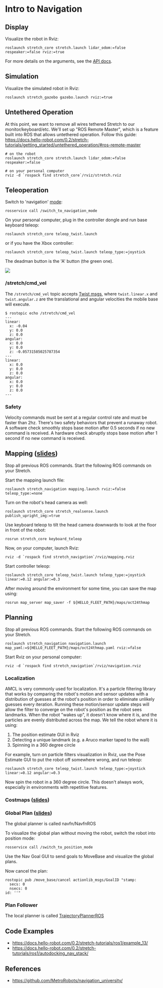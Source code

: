# Intro to Navigation

## Display

Visualize the robot in Rviz:

```
roslaunch stretch_core stretch.launch lidar_odom:=false respeaker:=false rviz:=true
```

For more details on the arguments, see the [API docs](https://github.com/hello-robot/stretch_ros/tree/noetic/stretch_core#launch-files).

## Simulation

Visualize the simulated robot in Rviz:

```
roslaunch stretch_gazebo gazebo.launch rviz:=true
```

## Untethered Operation

At this point, we want to remove all wires tethered Stretch to our monitor/keyboard/etc. We'll set up "ROS Remote Master", which is a feature built into ROS that allows untethered operation. Follow this guide: https://docs.hello-robot.com/0.2/stretch-tutorials/getting_started/untethered_operation/#ros-remote-master

```
# on the robot
roslaunch stretch_core stretch.launch lidar_odom:=false respeaker:=false

# on your personal computer
rviz -d `rospack find stretch_core`/rviz/stretch.rviz
```

## Teleoperation

Switch to 'navigation' [mode](https://github.com/hello-robot/stretch_ros/tree/noetic/stretch_core#mode-std_msgsstring):

```
rosservice call /switch_to_navigation_mode
```

On your personal computer, plug in the controller dongle and run base keyboard teleop:

```
roslaunch stretch_core teleop_twist.launch
```

or if you have the Xbox controller:

```
roslaunch stretch_core teleop_twist.launch teleop_type:=joystick
```

The deadman button is the 'A' button (the green one).

![](https://docs.hello-robot.com/0.2/stretch-tutorials/getting_started/images/xbox.png)

### /stretch/cmd_vel

The `/stretch/cmd_vel` topic accepts [Twist msgs](http://docs.ros.org/en/noetic/api/geometry_msgs/html/msg/Twist.html), where `twist.linear.x` and `twist.angular.z` are the translational and angular velocities the mobile base will execute.

```
$ rostopic echo /stretch/cmd_vel
---
linear: 
  x: -0.04
  y: 0.0
  z: 0.0
angular: 
  x: 0.0
  y: 0.0
  z: -0.05731585025787354
---
linear: 
  x: 0.0
  y: 0.0
  z: 0.0
angular: 
  x: 0.0
  y: 0.0
  z: 0.0
---
```

### Safety

Velocity commands must be sent at a regular control rate and must be faster than 2hz. There's two safety behaviors that prevent a runaway robot. A software check smoothly stops base motion after 0.5 seconds if no new command is received. A hardware check abruptly stops base motion after 1 second if no new command is received.

## Mapping ([slides](https://docs.google.com/presentation/d/1ZiZhw7uswBVzEkDrTCOjHh_HMbA6Duw5_YbPt8leqtY/edit#slide=id.g24dfd4ebf63_0_88))

Stop all previous ROS commands. Start the following ROS commands on your Stretch.

Start the mapping launch file:

```
roslaunch stretch_navigation mapping.launch rviz:=false teleop_type:=none
```

Turn on the robot's head camera as well:

```
roslaunch stretch_core stretch_realsense.launch publish_upright_img:=true
```

Use keyboard teleop to tilt the head camera downwards to look at the floor in front of the robot:

```
rosrun stretch_core keyboard_teleop
```

Now, on your computer, launch Rviz:

```
rviz -d `rospack find stretch_navigation`/rviz/mapping.rviz
```

Start controller teleop:

```
roslaunch stretch_core teleop_twist.launch teleop_type:=joystick linear:=0.12 angular:=0.3
```

After moving around the environment for some time, you can save the map using:

```
rosrun map_server map_saver -f ${HELLO_FLEET_PATH}/maps/oct24thmap
```

## Planning

Stop all previous ROS commands. Start the following ROS commands on your Stretch.

```
roslaunch stretch_navigation navigation.launch map_yaml:=${HELLO_FLEET_PATH}/maps/oct24thmap.yaml rviz:=false
```

Start Rviz on your personal computer:

```
rviz -d `rospack find stretch_navigation`/rviz/navigation.rviz
```

### Localization

AMCL is very commonly used for localization. It's a particle filtering library that works by comparing the robot's motion and sensor updates with a distribution of guesses at the robot's position in order to eliminate unlikely guesses every iteration. Running these motion/sensor update steps will allow the filter to converge on the robot's position as the robot sees landmarks. When the robot "wakes up", it doesn't know where it is, and the particles are evenly distributed across the map. We tell the robot where it is using:

 1. The position estimate GUI in Rviz
 2. Detecting a unique landmark (e.g. a Aruco marker taped to the wall)
 3. Spinning in a 360 degree circle

For example, turn on particle filters visualization in Rviz, use the Pose Estimate GUI to put the robot off somewhere wrong, and run teleop:

```
roslaunch stretch_core teleop_twist.launch teleop_type:=joystick linear:=0.12 angular:=0.3
```

Now spin the robot in a 360 degree circle. This doesn't always work, especially in environments with repetitive features.

### Costmaps ([slides](https://docs.google.com/presentation/d/1sxIqtTtSlSyvCpn6x0fwloD2D-W_K8swfpHEGsYEBLk/edit#slide=id.g24e0807281f_0_243))

### Global Plan ([slides](https://docs.google.com/presentation/d/1P86WW4Zh_Xr57MBmwCfGA0vgjo_maeoSe70MJrYjXWM/edit#slide=id.g24e00d17789_0_443))

The global planner is called navfn/NavfnROS

To visualize the global plan without moving the robot, switch the robot into position mode:

```
rosservice call /switch_to_position_mode
```

Use the Nav Goal GUI to send goals to MoveBase and visualize the global plans.

Now cancel the plan:

```
rostopic pub /move_base/cancel actionlib_msgs/GoalID "stamp:
  secs: 0
  nsecs: 0
id: ''"
```

### Plan Follower

The local planner is called [TrajectoryPlannerROS](https://wiki.ros.org/base_local_planner)

## Code Examples

 - https://docs.hello-robot.com/0.2/stretch-tutorials/ros1/example_13/
 - https://docs.hello-robot.com/0.2/stretch-tutorials/ros1/autodocking_nav_stack/

## References

 - https://github.com/MetroRobots/navigation_university/
